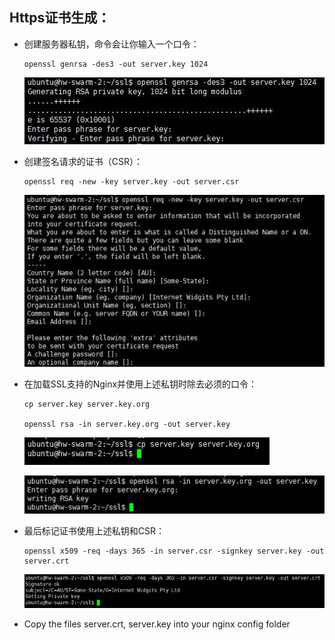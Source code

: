 ## Https证书生成：
  * 创建服务器私钥，命令会让你输入一个口令：
    ```
    openssl genrsa -des3 -out server.key 1024
    ```
    ![image](image/1.jpg)
  * 创建签名请求的证书（CSR）：<br/>
    ```
    openssl req -new -key server.key -out server.csr
    ```
    ![image](image/2.jpg)
  * 在加载SSL支持的Nginx并使用上述私钥时除去必须的口令：
    ```
    cp server.key server.key.org
    
    openssl rsa -in server.key.org -out server.key
    ```
    ![image](image/3.jpg)
    
    ![image](image/4.jpg)
  * 最后标记证书使用上述私钥和CSR：
    ```
    openssl x509 -req -days 365 -in server.csr -signkey server.key -out server.crt
    ```
    ![image](image/5.jpg)
  * Copy the files server.crt, server.key into your nginx config folder
